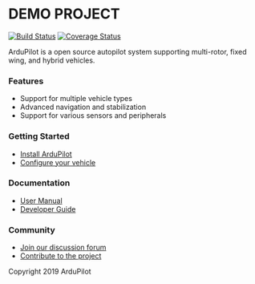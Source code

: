 # DEMO PROJECT

[![Build Status](https://travis-ci.org/ArduPilot/ardupilot.svg?branch=master)](https://travis-ci.org/ArduPilot/ardupilot)
[![Coverage Status](https://coveralls.io/repos/github/ArduPilot/ardupilot/badge.svg?branch=master)](https://coveralls.io/github/ArduPilot/ardupilot?branch=master)

ArduPilot is a open source autopilot system supporting multi-rotor, fixed wing, and hybrid vehicles.

### Features

* Support for multiple vehicle types
* Advanced navigation and stabilization
* Support for various sensors and peripherals

### Getting Started

* [Install ArduPilot](docs/installation.md)
* [Configure your vehicle](docs/configuration.md)

### Documentation

* [User Manual](docs/user_manual.md)
* [Developer Guide](docs/developer_guide.md)

### Community

* [Join our discussion forum](https://discuss.ardupilot.org/)
* [Contribute to the project](CONTRIBUTING.md)

Copyright 2019 ArduPilot